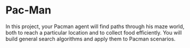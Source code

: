 # Pac-Man

In this project, your Pacman agent will find paths through his maze world, both to reach a particular location and to collect food efficiently. You will build general search algorithms and apply them to Pacman scenarios.
